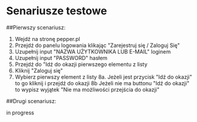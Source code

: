 
# Senariusze testowe

##Pierwszy scenariusz:


1. Wejdź na stronę pepper.pl
2. Przejdź do panelu logowania klikając "Zarejestruj się / Zaloguj Się"
3. Uzupełnij input "NAZWA UŻYTKOWNIKA LUB E-MAIL" loginem
4. Uzupełnij input "PASSWORD" hasłem
5. Przejdź do "Idź do okazji pierwszego elementu z listy
6. Kliknij "Zaloguj się"
7. Wybierz pierwszy element z listy
8a. Jeżeli jest przycisk "Idź do okazji" to go kliknij i przejdź do okazji
8b  Jeżeli nie ma buttonu "Idź do okazji" to wypisz wyjątek "Nie ma możliwości przejścia do okazji"


##Drugi scenariusz:


in progress
